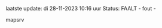 laatste update: 
di 28-11-2023 10:16   uur 
Status: FAALT - fout - 
<div class="service R">mapsrv</div>